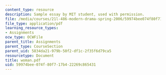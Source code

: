 ```yaml
---
content_type: resource
description: Sample essay by MIT student, used with permission.
file: /media/courses/21l-486-modern-drama-spring-2006/59974bee074f80f717b422269c865431_woman.pdf
file_type: application/pdf
learning_resource_types:
- Assignments
ocw_type: OCWFile
parent_title: Assignments
parent_type: CourseSection
parent_uid: 5834da21-979b-50f2-df1c-2f35f6d79ca5
resourcetype: Document
title: woman.pdf
uid: 59974bee-074f-80f7-17b4-22269c865431
---
```

